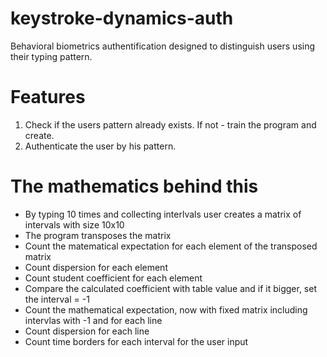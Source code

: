 # keystroke-dynamics-auth

Behavioral biometrics authentification designed to distinguish users using their typing pattern.

# Features
1. Check if the users pattern already exists. If not - train the program and create.
2. Authenticate the user by his pattern.

# The mathematics behind this

- By typing 10 times and collecting interlvals user creates a matrix of intervals with size 10x10
- The program transposes the matrix
- Count the matematical expectation for each element of the transposed matrix
- Count dispersion for each element
- Count student coefficient for each element
- Compare the calculated coefficient with table value and if it bigger, set the interval = -1
- Count the mathematical expectation, now with fixed matrix including intervlas with -1 and for each line
- Count dispersion for each line
- Count time borders for each interval for the user input
